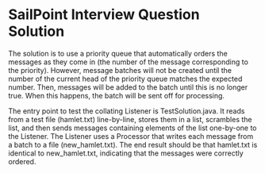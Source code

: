 # SailPoint Interview Question Solution

The solution is to use a priority queue that automatically orders the messages as they come in (the number of the message corresponding to the priority). However, message batches will not be created until the number of the current head of the priority queue matches the expected number. Then, messages will be added to the batch until this is no longer true. When this happens, the batch will be sent off for processing.

The entry point to test the collating Listener is TestSolution.java. It reads from a test file (hamlet.txt) line-by-line, stores them in a list, scrambles the list, and then sends messages containing elements of the list one-by-one to the Listener. The Listener uses a Processor that writes each message from a batch to a file (new_hamlet.txt). The end result should be that hamlet.txt is identical to new_hamlet.txt, indicating that the messages were correctly ordered.
